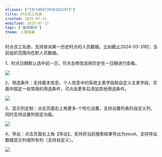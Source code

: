 ```yaml
---
aliases: ["1971860739181922973"]
title: 时点员工名册
created: 2025-07-15
modified: 2025-07-15
tags: ['基础模块']
theme: 人事档案
---
```


时点员工名册，支持查询某一历史时点的人员数据，比如截止2024-03-31时，当前组织范围内在职人员数据。

1、时点日期默认选中前一日，可点击修改选择历史任一日期进行查看。

![](1ae51b30acafff02996b9ea2a8d4682b.jpg)

2、筛选条件：支持基本信息、个人信息中的系统主表字段和自定义主表字段，页面中固定一些常用的筛选条件，可点击更多后添加其他筛选条件。

![](f8891bf31b8ef3c5b93a0888fac11c51.jpg)

3、显示列定制：点击页面右上角更多-个性化设置，支持设置列表的自定义列，同时支持设置列锁定功能。

![](f537628a226d9e9437028f644902b5db.jpg)

4、导出：点击页面右上角【导出】，支持将当前搜索结果导出为excel。支持导出数据显示列或所有列（支持自定义）。

![](493380de832c9fa922b058feed3daa86.jpg)